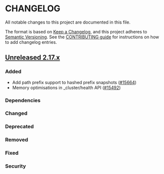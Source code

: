 # CHANGELOG
All notable changes to this project are documented in this file.

The format is based on [Keep a Changelog](https://keepachangelog.com/en/1.0.0/), and this project adheres to [Semantic Versioning](https://semver.org/spec/v2.0.0.html). See the [CONTRIBUTING guide](./CONTRIBUTING.md#Changelog) for instructions on how to add changelog entries.

## [Unreleased 2.17.x]
### Added
- Add path prefix support to hashed prefix snapshots ([#15664](https://github.com/opensearch-project/OpenSearch/pull/15664))
- Memory optimisations in _cluster/health API ([#15492](https://github.com/opensearch-project/OpenSearch/pull/15492))

### Dependencies

### Changed


### Deprecated

### Removed

### Fixed

### Security

[Unreleased 2.17.x]: https://github.com/opensearch-project/OpenSearch/compare/01c5e5642b7450bba2f3a21acdf8cf13539f65eb...2.17
